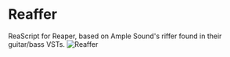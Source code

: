 # Reaffer
ReaScript for Reaper, based on Ample Sound's riffer found in their guitar/bass VSTs.
![Reaffer](https://i.imgur.com/cfgMb1X.gif)